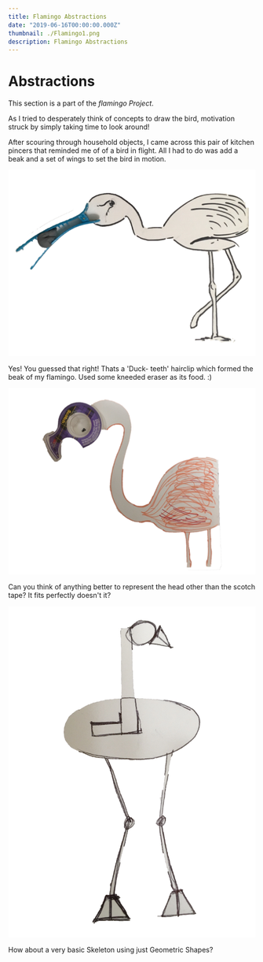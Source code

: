 ```yaml
---
title: Flamingo Abstractions
date: "2019-06-16T00:00:00.000Z"
thumbnail: ./Flamingo1.png
description: Flamingo Abstractions
---
```




# Abstractions

This section is a part of the _flamingo Project_.

As I tried to desperately think of concepts to draw the bird, motivation struck by simply taking time to look around! 


After scouring through household objects, I came across this pair of kitchen pincers that reminded me of of a bird in flight. All I had to do was add a beak and a set of wings to set the bird in motion.


![Flamingo 1](./Flamingo2.png) 


Yes! You guessed that right! Thats a 'Duck- teeth' hairclip which formed the beak of my flamingo. Used some kneeded eraser as its food. :)

![Flamingo 3](./Flamingo3.png) 


Can you think of anything better to represent the head other than the scotch tape? It fits perfectly doesn't it? 

![Flamingo 4](./Flamingo4.png) 


How about a very basic Skeleton using just Geometric Shapes?


